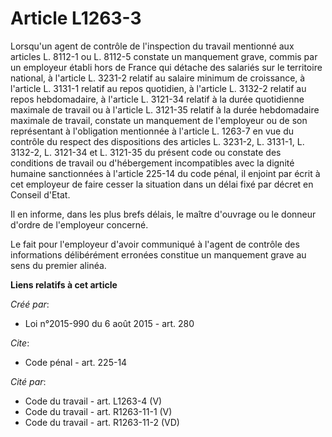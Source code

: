 # Article L1263-3

Lorsqu'un agent de contrôle de l'inspection du travail mentionné aux articles L. 8112-1 ou L. 8112-5 constate un manquement
grave, commis par un employeur établi hors de France qui détache des salariés sur le territoire national, à l'article L.
3231-2 relatif au salaire minimum de croissance, à l'article L. 3131-1 relatif au repos quotidien, à l'article L. 3132-2
relatif au repos hebdomadaire, à l'article L. 3121-34 relatif à la durée quotidienne maximale de travail ou à l'article L.
3121-35 relatif à la durée hebdomadaire maximale de travail, constate un manquement de l'employeur ou de son représentant à
l'obligation mentionnée à l'article L. 1263-7 en vue du contrôle du respect des dispositions des articles L. 3231-2, L.
3131-1, L. 3132-2, L. 3121-34 et L. 3121-35 du présent code ou constate des conditions de travail ou d'hébergement
incompatibles avec la dignité humaine sanctionnées à l'article 225-14 du code pénal, il enjoint par écrit à cet employeur de
faire cesser la situation dans un délai fixé par décret en Conseil d'Etat.

Il en informe, dans les plus brefs délais, le maître d'ouvrage ou le donneur d'ordre de l'employeur concerné.

Le fait pour l'employeur d'avoir communiqué à l'agent de contrôle des informations délibérément erronées constitue un
manquement grave au sens du premier alinéa.

**Liens relatifs à cet article**

_Créé par_:

  - Loi n°2015-990 du 6 août 2015 - art. 280

_Cite_:

  - Code pénal - art. 225-14

_Cité par_:

  - Code du travail - art. L1263-4 (V)
  - Code du travail - art. R1263-11-1 (V)
  - Code du travail - art. R1263-11-2 (VD)
